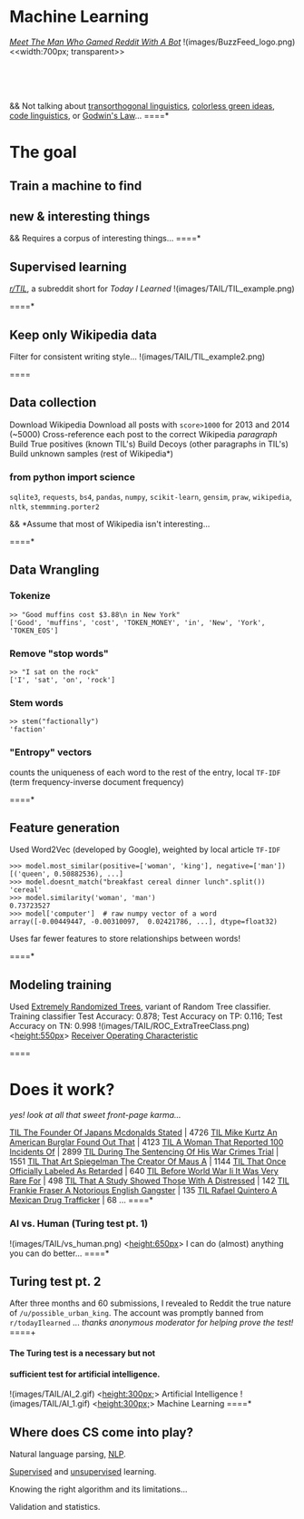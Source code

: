 # Machine Learning


*[Meet The Man Who Gamed Reddit With A Bot](http://www.buzzfeed.com/hamzashaban/today-ai-learned#.glVDa6wR2)*
!(images/BuzzFeed_logo.png) <<width:700px; transparent>> 

<br>
<br>
<br>

&& Not talking about [transorthogonal linguistics](https://github.com/thoppe/transorthogonal-linguistics), [colorless green ideas](https://github.com/thoppe/Colorless-Green-Ideas), [code linguistics](https://github.com/thoppe/code-linguistics), or [Godwin's Law](http://thoppe.github.io/godwins_law/#/)...
====*
# The goal

## Train a machine to find 
## new & interesting things

&& Requires a corpus of interesting things...
====*

## Supervised learning
*[r/TIL](http://www.reddit.com/r/todayilearned/)*, a subreddit short for _Today I Learned_
!(images/TAIL/TIL_example.png)

====*

## Keep only Wikipedia data
Filter for consistent writing style...
!(images/TAIL/TIL_example2.png)

====

## Data collection

Download Wikipedia
Download all posts with `score>1000` for 2013 and 2014 (~5000)
Cross-reference each post to the correct Wikipedia _paragraph_
Build True positives (known TIL's)
Build Decoys (other paragraphs in TIL's)
Build unknown samples (rest of Wikipedia*)

### from python import science
`sqlite3`, `requests`, `bs4`, `pandas`, `numpy`, `scikit-learn`, 
`gensim`, `praw`, `wikipedia`, `nltk`, `stemmming.porter2`

&& *Assume that most of Wikipedia isn't interesting...

====*

## Data Wrangling
### Tokenize
    >> "Good muffins cost $3.88\n in New York"
    ['Good', 'muffins', 'cost', 'TOKEN_MONEY', 'in', 'New', 'York', 'TOKEN_EOS']
### Remove "stop words"
    >> "I sat on the rock"
    ['I', 'sat', 'on', 'rock']
### Stem words
    >> stem("factionally")
    'faction'
### "Entropy" vectors
counts the uniqueness of each word to the rest of the entry,
local `TF-IDF` (term frequency-inverse document frequency)

====*

## Feature generation
Used Word2Vec (developed by Google), 
weighted by local article `TF-IDF`

    >>> model.most_similar(positive=['woman', 'king'], negative=['man'])
    [('queen', 0.50882536), ...]
    >>> model.doesnt_match("breakfast cereal dinner lunch".split())
    'cereal'
    >>> model.similarity('woman', 'man')
    0.73723527
    >>> model['computer']  # raw numpy vector of a word
    array([-0.00449447, -0.00310097,  0.02421786, ...], dtype=float32)

Uses far fewer features to store relationships between words!

====*

## Modeling training
Used [Extremely Randomized Trees](http://scikit-learn.org/stable/modules/ensemble.html), variant of Random Tree classifier.
    Training classifier
    Test Accuracy: 0.878;    Test Accuracy on TP: 0.116;   Test Accuracy on TN: 0.998
!(images/TAIL/ROC_ExtraTreeClass.png) <<height:550px>> [Receiver Operating Characteristic](https://en.wikipedia.org/wiki/Receiver_operating_characteristic)

====

# Does it work?
_yes! look at all that sweet front-page karma..._

[TIL The Founder Of Japans Mcdonalds Stated](https://www.reddit.com/r/todayilearned/comments/37bvmu/til_the_founder_of_japans_mcdonalds_stated/) | 4726
[TIL Mike Kurtz An American Burglar Found Out That](https://www.reddit.com/r/todayilearned/comments/3eg5js/til_mike_kurtz_an_american_burglar_found_out_that/) | 4123
[TIL A Woman That Reported 100 Incidents Of](https://www.reddit.com/r/todayilearned/comments/38x454/til_a_woman_that_reported_100_incidents_of/) | 2899
[TIL During The Sentencing Of His War Crimes Trial](https://www.reddit.com/r/todayilearned/comments/3fvl39/til_during_the_sentencing_of_his_war_crimes_trial/) | 1551
[TIL That Art Spiegelman The Creator Of Maus A](https://www.reddit.com/r/todayilearned/comments/36ra0w/til_that_art_spiegelman_the_creator_of_maus_a/) | 1144
[TIL That Once Officially Labeled As Retarded](https://www.reddit.com/r/todayilearned/comments/3cayy3/til_that_once_officially_labelled_as_retarded/) | 640
[TIL Before World War Ii It Was Very Rare For](https://www.reddit.com/r/todayilearned/comments/3cjy9k/til_before_world_war_ii_it_was_very_rare_for/) | 498
[TIL That A Study Showed Those With A Distressed](https://www.reddit.com/r/todayilearned/comments/38iqur/til_that_a_study_showed_those_with_a_distressed/) | 142
[TIL Frankie Fraser A Notorious English Gangster](https://www.reddit.com/r/todayilearned/comments/3e2lw2/til_frankie_fraser_a_notorious_english_gangster/) | 135
[TIL Rafael Quintero A Mexican Drug Trafficker](https://www.reddit.com/r/todayilearned/comments/362d4l/til_rafael_quintero_a_mexican_drug_trafficker/) | 68
...
====*
### AI vs. Human (Turing test pt. 1)
!(images/TAIL/vs_human.png) <<height:650px>> I can do (almost) anything you can do better...
====*
## Turing test pt. 2
After three months and 60 submissions, I revealed to Reddit
the true nature of `/u/possible_urban_king`.
The account was promptly banned from `r/todayIlearned` ...
_thanks anonymous moderator for helping prove the test!_
====+
<br>
#### The Turing test is a necessary but not 
#### sufficient test for artificial intelligence.
!(images/TAIL/AI_2.gif) <<height:300px;>> Artificial Intelligence
!(images/TAIL/AI_1.gif) <<height:300px;>> Machine Learning
====*

## Where does CS come into play?

Natural language parsing, [NLP](https://en.wikipedia.org/wiki/Natural_language_processing).

[Supervised](https://en.wikipedia.org/wiki/Supervised_learning) and [unsupervised](https://en.wikipedia.org/wiki/Unsupervised_learning) learning.

Knowing the right algorithm and its limitations...

Validation and statistics.